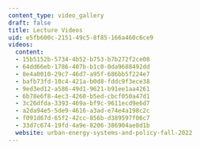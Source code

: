 ```yaml
---
content_type: video_gallery
draft: false
title: Lecture Videos
uid: e5fb600c-2151-49c5-8f85-166a460c6ce9
videos:
  content:
  - 15b5152b-5734-4b52-b753-b7b272f2ce08
  - 64dd66eb-1786-407b-b1c0-0da9688492dd
  - 8e4a0010-29c7-46d7-a95f-686bb5f224e7
  - bafb73fd-10c4-421a-b0d8-fddc9f3ece38
  - 9ed3ed12-a586-49d1-9621-b91ee1aa4261
  - 6b78e6f8-4ec3-4260-b5ed-cbcf050a47d1
  - 3c26dfda-3393-469a-bf9c-9611ecd9e6d7
  - a2da94e5-5de9-4616-a3ad-e74e4a198c2c
  - f091d67d-65f2-42cc-856b-d389597f06c7
  - 33d7c674-19fd-4a9e-8206-386904ae8d1b
  website: urban-energy-systems-and-policy-fall-2022
---
```

